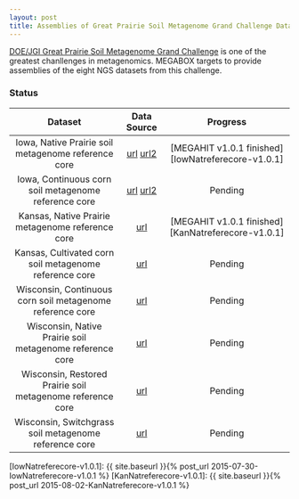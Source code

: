 ```yaml
---
layout: post
title: Assemblies of Great Prairie Soil Metagenome Grand Challenge Datasets
---
```


[DOE/JGI Great Prairie Soil Metagenome Grand Challenge](http://genome.jgi.doe.gov/GrePraGChallenge_2/GrePraGChallenge_2.info.html) is one of the greatest chanllenges in metagenomics. MEGABOX targets to provide assemblies of the eight NGS datasets from this challenge.

### Status

| Dataset | Data Source | Progress |
|:---:|:---:|:---:|
| Iowa, Native Prairie soil metagenome reference core | [url](http://genome.jgi.doe.gov/pages/projectStatus.jsf?db=IowNatreferecore) [url2](http://metagenomics.anl.gov/linkin.cgi?project=6377) | [MEGAHIT v1.0.1 finished][IowNatreferecore-v1.0.1] |
| Iowa, Continuous corn soil metagenome reference core | [url](http://genome.jgi.doe.gov/pages/projectStatus.jsf?db=Grami_3300000033) [url2](http://metagenomics.anl.gov/linkin.cgi?project=6368) | Pending |
| Kansas, Native Prairie metagenome reference core | [url](http://genome.jgi.doe.gov/pages/projectStatus.jsf?db=KanNatreferecore) | [MEGAHIT v1.0.1 finished][KanNatreferecore-v1.0.1] |
| Kansas, Cultivated corn soil metagenome reference core | [url](http://genome.jgi.doe.gov/pages/projectStatus.jsf?db=KanCulreferecore) | Pending |
| Wisconsin, Continuous corn soil metagenome reference core | [url](http://genome.jgi.doe.gov/pages/projectStatus.jsf?db=WisConreferecore) | Pending |
| Wisconsin, Native Prairie soil metagenome reference core | [url](http://genome.jgi.doe.gov/pages/projectStatus.jsf?db=WisNatreferecore) | Pending |
| Wisconsin, Restored Prairie soil metagenome reference core | [url](http://genome.jgi.doe.gov/pages/projectStatus.jsf?db=WisResreferecore) | Pending |
| Wisconsin, Switchgrass soil metagenome reference core | [url](http://genome.jgi.doe.gov/pages/projectStatus.jsf?db=WisSwireferecore) | Pending |

[IowNatreferecore-v1.0.1]: {{ site.baseurl }}{% post_url 2015-07-30-IowNatreferecore-v1.0.1 %}
[KanNatreferecore-v1.0.1]: {{ site.baseurl }}{% post_url 2015-08-02-KanNatreferecore-v1.0.1 %}